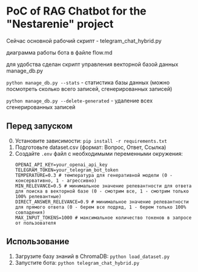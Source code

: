 # PoC of RAG Chatbot for the "Nestarenie" project

Сейчас основной рабочий скрипт - telegram_chat_hybrid.py

диаграмма работы бота в файле flow.md

для удобства сделан скрипт управления векторной базой данных manage_db.py

`python manage_db.py --stats` - статистика базы данных (можно посмотреть сколько всего записей, сгенерированных записей)

`python manage_db.py --delete-generated` - удаление всех сгенерированных записей

## Перед запуском

0. Установите зависимости: `pip install -r requirements.txt`
1. Подготовьте dataset.csv (формат: Вопрос, Ответ, Ссылка)
2. Создайте `.env` файл с необходимыми переменными окружения:
   ```
   OPENAI_API_KEY=your_openai_api_key
   TELEGRAM_TOKEN=your_telegram_bot_token
   TEMPERATURE=0.3 # температура для генеративной модели (0 - консервативно, 1 - агрессивно)
   MIN_RELEVANCE=0.5 # минимальное значение релевантности для ответа для поиска в векторной базе (0 - смотрим все, 1 - смотрим только 100% релевантные)
   DIRECT_ANSWER_RELEVANCE=0.9 # минимальное значение релевантности для прямого ответа (0 - берем все подряд, 1 - берем только 100% совпадения)
   MAX_INPUT_TOKENS=1000 # максимальное количество токенов в запросе от пользователя
   ```

## Использование

1. Загрузите базу знаний в ChromaDB: `python load_dataset.py`
2. Запустите бота: `python telegram_chat_hybrid.py`
